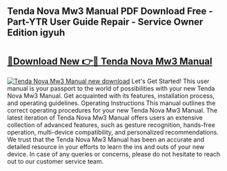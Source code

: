 ## Tenda Nova Mw3 Manual PDF Download Free - Part-YTR User Guide Repair - Service Owner Edition igyuh

# <h2><a href="http://cf26609.oget.top/?id=Tenda+Nova+Mw3+Manual">🔗Download New 👉🔴 Tenda Nova Mw3 Manual</a></h2>

[![Tenda Nova Mw3 Manual new download](https://i.imgur.com/5g1atiW.png)](http://cf26609.oget.top/?id=Tenda+Nova+Mw3+Manual)
Let's Get Started! This user manual is your passport to the world of possibilities with your new Tenda Nova Mw3 Manual. Get acquainted with its features, installation process, and operating guidelines. Operating Instructions This manual outlines the correct operating procedures for your new Tenda Nova Mw3 Manual. The latest iteration of Tenda Nova Mw3 Manual offers users an extensive collection of advanced features, such as gesture recognition, hands-free operation, multi-device compatibility, and personalized recommendations. We trust that the Tenda Nova Mw3 Manual has been an accurate and detailed resource in your efforts to learn the ins and outs of your new device. In case of any queries or concerns, please do not hesitate to reach out to our customer service team.
